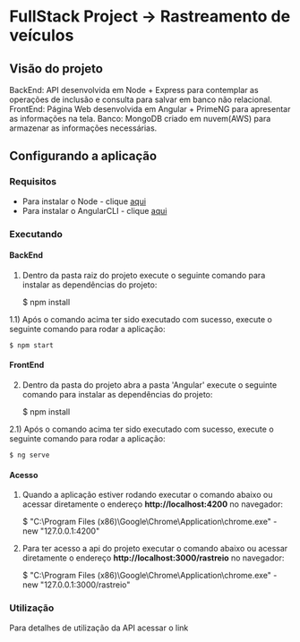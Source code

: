 #  FullStack Project -> Rastreamento de veículos

## Visão do projeto
BackEnd: API desenvolvida em Node + Express para contemplar as operações de inclusão e consulta para salvar em banco não relacional.
FrontEnd: Página Web desenvolvida em Angular + PrimeNG para apresentar as informações na tela.
Banco: MongoDB criado em nuvem(AWS) para armazenar as informações necessárias.

## Configurando a aplicação

### Requisitos

* Para instalar o Node - clique [aqui](https://nodejs.org/en/download/)
* Para instalar o AngularCLI - clique [aqui](https://angular.io/cli)

### Executando

#### BackEnd
1) Dentro da pasta raiz do projeto execute o seguinte comando para instalar as dependências do projeto:

    $ npm install

1.1) Após o comando acima ter sido executado com sucesso, execute o seguinte comando para rodar a aplicação:

    $ npm start

#### FrontEnd
2) Dentro da pasta do projeto abra a pasta 'Angular' execute o seguinte comando para instalar as dependências do projeto:

    $ npm install

2.1) Após o comando acima ter sido executado com sucesso, execute o seguinte comando para rodar a aplicação:

    $ ng serve

#### Acesso
1) Quando a aplicação estiver rodando executar o comando abaixo ou acessar diretamente o endereço **http://localhost:4200** no navegador:

    $ "C:\Program Files (x86)\Google\Chrome\Application\chrome.exe" -new "127.0.0.1:4200"
    
2) Para ter acesso a api do projeto executar o comando abaixo ou acessar diretamente o endereço **http://localhost:3000/rastreio** no navegador:

     $ "C:\Program Files (x86)\Google\Chrome\Application\chrome.exe" -new "127.0.0.1:3000/rastreio"
     
 ### Utilização
 
 Para detalhes de utilização da API acessar o link 

